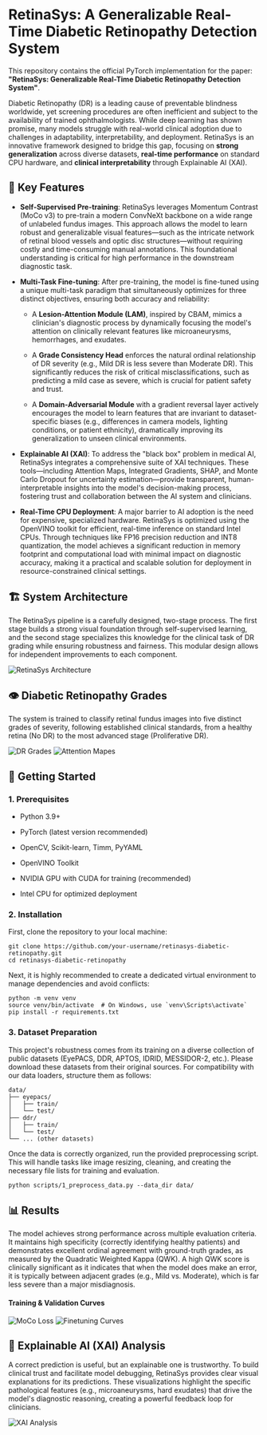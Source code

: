 # RetinaSys: A Generalizable Real-Time Diabetic Retinopathy Detection System

This repository contains the official PyTorch implementation for the paper: **"RetinaSys: Generalizable Real-Time Diabetic Retinopathy Detection System"**.

Diabetic Retinopathy (DR) is a leading cause of preventable blindness worldwide, yet screening procedures are often inefficient and subject to the availability of trained ophthalmologists. While deep learning has shown promise, many models struggle with real-world clinical adoption due to challenges in adaptability, interpretability, and deployment. RetinaSys is an innovative framework designed to bridge this gap, focusing on **strong generalization** across diverse datasets, **real-time performance** on standard CPU hardware, and **clinical interpretability** through Explainable AI (XAI).

## 🌟 Key Features

- **Self-Supervised Pre-training**: RetinaSys leverages Momentum Contrast (MoCo v3) to pre-train a modern ConvNeXt backbone on a wide range of unlabeled fundus images. This approach allows the model to learn robust and generalizable visual features—such as the intricate network of retinal blood vessels and optic disc structures—without requiring costly and time-consuming manual annotations. This foundational understanding is critical for high performance in the downstream diagnostic task.
    
- **Multi-Task Fine-tuning**: After pre-training, the model is fine-tuned using a unique multi-task paradigm that simultaneously optimizes for three distinct objectives, ensuring both accuracy and reliability:
    
    - A **Lesion-Attention Module (LAM)**, inspired by CBAM, mimics a clinician's diagnostic process by dynamically focusing the model's attention on clinically relevant features like microaneurysms, hemorrhages, and exudates.
        
    - A **Grade Consistency Head** enforces the natural ordinal relationship of DR severity (e.g., Mild DR is less severe than Moderate DR). This significantly reduces the risk of critical misclassifications, such as predicting a mild case as severe, which is crucial for patient safety and trust.
        
    - A **Domain-Adversarial Module** with a gradient reversal layer actively encourages the model to learn features that are invariant to dataset-specific biases (e.g., differences in camera models, lighting conditions, or patient ethnicity), dramatically improving its generalization to unseen clinical environments.
        
- **Explainable AI (XAI)**: To address the "black box" problem in medical AI, RetinaSys integrates a comprehensive suite of XAI techniques. These tools—including Attention Maps, Integrated Gradients, SHAP, and Monte Carlo Dropout for uncertainty estimation—provide transparent, human-interpretable insights into the model's decision-making process, fostering trust and collaboration between the AI system and clinicians.
    
- **Real-Time CPU Deployment**: A major barrier to AI adoption is the need for expensive, specialized hardware. RetinaSys is optimized using the OpenVINO toolkit for efficient, real-time inference on standard Intel CPUs. Through techniques like FP16 precision reduction and INT8 quantization, the model achieves a significant reduction in memory footprint and computational load with minimal impact on diagnostic accuracy, making it a practical and scalable solution for deployment in resource-constrained clinical settings.
    

## 🏗️ System Architecture

The RetinaSys pipeline is a carefully designed, two-stage process. The first stage builds a strong visual foundation through self-supervised learning, and the second stage specializes this knowledge for the clinical task of DR grading while ensuring robustness and fairness. This modular design allows for independent improvements to each component.

![RetinaSys Architecture](assets/training.drawio.png)
    

## 👁️ Diabetic Retinopathy Grades

The system is trained to classify retinal fundus images into five distinct grades of severity, following established clinical standards, from a healthy retina (No DR) to the most advanced stage (Proliferative DR).

![DR Grades](assets/DRgrades.png)
![Attention Mapes](assets/attention_map.png)
    

## 🚀 Getting Started

### 1. Prerequisites

- Python 3.9+
    
- PyTorch (latest version recommended)
    
- OpenCV, Scikit-learn, Timm, PyYAML
    
- OpenVINO Toolkit
    
- NVIDIA GPU with CUDA for training (recommended)
    
- Intel CPU for optimized deployment
    

### 2. Installation

First, clone the repository to your local machine:

```
git clone https://github.com/your-username/retinasys-diabetic-retinopathy.git
cd retinasys-diabetic-retinopathy
```

Next, it is highly recommended to create a dedicated virtual environment to manage dependencies and avoid conflicts:

```
python -m venv venv
source venv/bin/activate  # On Windows, use `venv\Scripts\activate`
pip install -r requirements.txt
```

### 3. Dataset Preparation

This project's robustness comes from its training on a diverse collection of public datasets (EyePACS, DDR, APTOS, IDRID, MESSIDOR-2, etc.). Please download these datasets from their original sources. For compatibility with our data loaders, structure them as follows:

```
data/
├── eyepacs/
│   ├── train/
│   └── test/
├── ddr/
│   ├── train/
│   └── test/
└── ... (other datasets)
```

Once the data is correctly organized, run the provided preprocessing script. This will handle tasks like image resizing, cleaning, and creating the necessary file lists for training and evaluation.

```
python scripts/1_preprocess_data.py --data_dir data/
```


## 📊 Results

The model achieves strong performance across multiple evaluation criteria. It maintains high specificity (correctly identifying healthy patients) and demonstrates excellent ordinal agreement with ground-truth grades, as measured by the Quadratic Weighted Kappa (QWK). A high QWK score is clinically significant as it indicates that when the model does make an error, it is typically between adjacent grades (e.g., Mild vs. Moderate), which is far less severe than a major misdiagnosis.

#### Training & Validation Curves
![MoCo Loss](assets/moco_train_loss.png)
![Finetuning Curves](assets/train_epoch.png)
    

## 🧠 Explainable AI (XAI) Analysis

A correct prediction is useful, but an explainable one is trustworthy. To build clinical trust and facilitate model debugging, RetinaSys provides clear visual explanations for its predictions. These visualizations highlight the specific pathological features (e.g., microaneurysms, hard exudates) that drive the model's diagnostic reasoning, creating a powerful feedback loop for clinicians.

![XAI Analysis](assets/all_combined.png)
    
